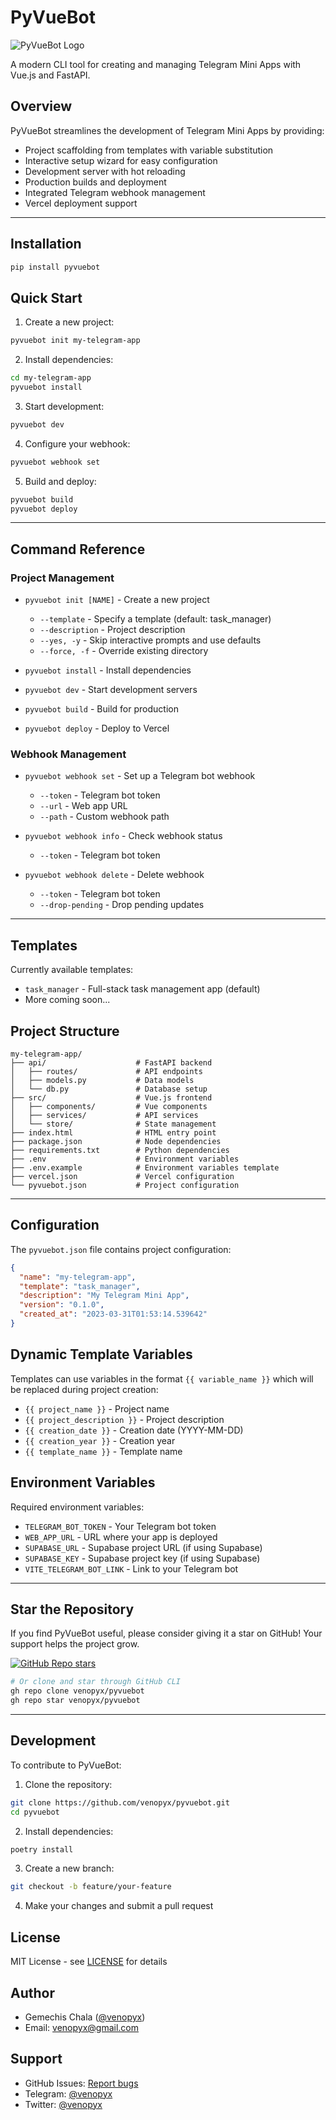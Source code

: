 # PyVueBot

<img src="https://raw.githubusercontent.com/venopyX/pyvuebot/refs/heads/main/pyvuebot.png" alt="PyVueBot Logo" style="max-height: 300px;"/>

A modern CLI tool for creating and managing Telegram Mini Apps with Vue.js and FastAPI.

## Overview

PyVueBot streamlines the development of Telegram Mini Apps by providing:

- Project scaffolding from templates with variable substitution
- Interactive setup wizard for easy configuration
- Development server with hot reloading
- Production builds and deployment
- Integrated Telegram webhook management
- Vercel deployment support

---

## Installation

```bash
pip install pyvuebot
```

## Quick Start

1. Create a new project:

```bash
pyvuebot init my-telegram-app
```

2. Install dependencies:

```bash
cd my-telegram-app
pyvuebot install
```

3. Start development:

```bash
pyvuebot dev
```

4. Configure your webhook:

```bash
pyvuebot webhook set
```

5. Build and deploy:

```bash
pyvuebot build
pyvuebot deploy
```

---

## Command Reference

### Project Management

- `pyvuebot init [NAME]` - Create a new project

  - `--template` - Specify a template (default: task_manager)
  - `--description` - Project description
  - `--yes, -y` - Skip interactive prompts and use defaults
  - `--force, -f` - Override existing directory

- `pyvuebot install` - Install dependencies
- `pyvuebot dev` - Start development servers
- `pyvuebot build` - Build for production
- `pyvuebot deploy` - Deploy to Vercel

### Webhook Management

- `pyvuebot webhook set` - Set up a Telegram bot webhook

  - `--token` - Telegram bot token
  - `--url` - Web app URL
  - `--path` - Custom webhook path

- `pyvuebot webhook info` - Check webhook status

  - `--token` - Telegram bot token

- `pyvuebot webhook delete` - Delete webhook
  - `--token` - Telegram bot token
  - `--drop-pending` - Drop pending updates

---

## Templates

Currently available templates:

- `task_manager` - Full-stack task management app (default)
- More coming soon...

## Project Structure

```
my-telegram-app/
├── api/                    # FastAPI backend
│   ├── routes/             # API endpoints
│   ├── models.py           # Data models
│   └── db.py               # Database setup
├── src/                    # Vue.js frontend
│   ├── components/         # Vue components
│   ├── services/           # API services
│   └── store/              # State management
├── index.html              # HTML entry point
├── package.json            # Node dependencies
├── requirements.txt        # Python dependencies
├── .env                    # Environment variables
├── .env.example            # Environment variables template
├── vercel.json             # Vercel configuration
└── pyvuebot.json           # Project configuration
```

---

## Configuration

The `pyvuebot.json` file contains project configuration:

```json
{
  "name": "my-telegram-app",
  "template": "task_manager",
  "description": "My Telegram Mini App",
  "version": "0.1.0",
  "created_at": "2023-03-31T01:53:14.539642"
}
```

## Dynamic Template Variables

Templates can use variables in the format `{{ variable_name }}` which will be replaced during project creation:

- `{{ project_name }}` - Project name
- `{{ project_description }}` - Project description
- `{{ creation_date }}` - Creation date (YYYY-MM-DD)
- `{{ creation_year }}` - Creation year
- `{{ template_name }}` - Template name

## Environment Variables

Required environment variables:

- `TELEGRAM_BOT_TOKEN` - Your Telegram bot token
- `WEB_APP_URL` - URL where your app is deployed
- `SUPABASE_URL` - Supabase project URL (if using Supabase)
- `SUPABASE_KEY` - Supabase project key (if using Supabase)
- `VITE_TELEGRAM_BOT_LINK` - Link to your Telegram bot

---

## Star the Repository

If you find PyVueBot useful, please consider giving it a star on GitHub! Your support helps the project grow.

[![GitHub Repo stars](https://img.shields.io/github/stars/venopyx/pyvuebot?style=social)](https://github.com/venopyx/pyvuebot)

```bash
# Or clone and star through GitHub CLI
gh repo clone venopyx/pyvuebot
gh repo star venopyx/pyvuebot
```

---
## Development

To contribute to PyVueBot:

1. Clone the repository:

```bash
git clone https://github.com/venopyx/pyvuebot.git
cd pyvuebot
```

2. Install dependencies:

```bash
poetry install
```

3. Create a new branch:

```bash
git checkout -b feature/your-feature
```

4. Make your changes and submit a pull request

## License

MIT License - see [LICENSE](LICENSE) for details

## Author

- Gemechis Chala ([@venopyx](https://github.com/venopyx))
- Email: venopyx@gmail.com

## Support

- GitHub Issues: [Report bugs](https://github.com/venopyx/pyvuebot/issues)
- Telegram: [@venopyx](https://t.me/venopyx)
- Twitter: [@venopyx](https://twitter.com/venopyx)
